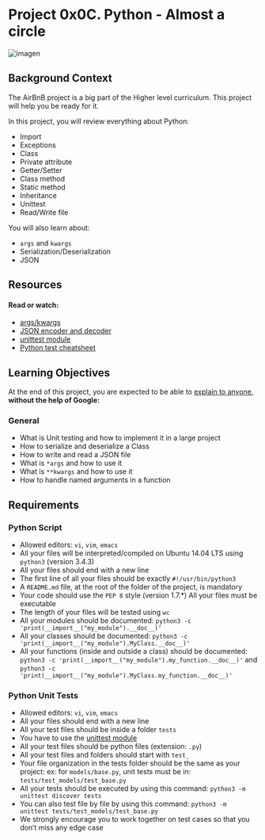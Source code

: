 # Project 0x0C. Python - Almost a circle

![imagen](https://files.realpython.com/media/K-Means-Clustering-in-Python_Watermarked.14dc56523461.jpg)

## Background Context

The AirBnB project is a big part of the Higher level curriculum. This project will help you be ready for it.

In this project, you will review everything about Python:

- Import
- Exceptions
- Class
- Private attribute
- Getter/Setter
- Class method
- Static method
- Inheritance
- Unittest
- Read/Write file

You will also learn about:

- ```args``` and ```kwargs```
- Serialization/Deserialization
- JSON

## Resources

#### Read or watch:

- [args/kwargs](https://yasoob.me/2013/08/04/args-and-kwargs-in-python-explained/)
- [JSON encoder and decoder](https://docs.python.org/3/library/json.html)
- [unittest module](https://docs.python.org/3.4/library/unittest.html#module-unittest)
- [Python test cheatsheet](https://www.pythonsheets.com/notes/python-tests.html)

## Learning Objectives

At the end of this project, you are expected to be able to [explain to anyone](https://fs.blog/2012/04/feynman-technique/), **without the help of Google:**

### General

- What is Unit testing and how to implement it in a large project
- How to serialize and deserialize a Class
- How to write and read a JSON file
- What is ```*args``` and how to use it
- What is ```**kwargs``` and how to use it
- How to handle named arguments in a function

## Requirements

### Python Script

- Allowed editors: ```vi```, ```vim```, ```emacs```
- All your files will be interpreted/compiled on Ubuntu 14.04 LTS using ```python3``` (version 3.4.3)
- All your files should end with a new line
- The first line of all your files should be exactly ```#!/usr/bin/python3```
- A ```README.md``` file, at the root of the folder of the project, is mandatory
- Your code should use the ```PEP 8``` style (version 1.7.*)
All your files must be executable
- The length of your files will be tested using ```wc```
- All your modules should be documented: ```python3 -c 'print(__import__("my_module").__doc__)'```
- All your classes should be documented: ```python3 -c 'print(__import__("my_module").MyClass.__doc__)'```
- All your functions (inside and outside a class) should be documented: ```python3 -c 'print(__import__("my_module").my_function.__doc__)'``` and ```python3 -c 'print(__import__("my_module").MyClass.my_function.__doc__)'```

### Python Unit Tests

- Allowed editors: ```vi```, ```vim```, ```emacs```
- All your files should end with a new line
- All your test files should be inside a folder ```tests```
- You have to use the [unittest module](https://docs.python.org/3.4/library/unittest.html#module-unittest)
- All your test files should be python files (extension: ```.py```)
- All your test files and folders should start with ```test_```
- Your file organization in the tests folder should be the same as your project: ex: for ```models/base.py```, unit tests must be in: ```tests/test_models/test_base.py```
- All your tests should be executed by using this command: ```python3 -m unittest discover tests```
- You can also test file by file by using this command: ```python3 -m unittest tests/test_models/test_base.py```
- We strongly encourage you to work together on test cases so that you don’t miss any edge case